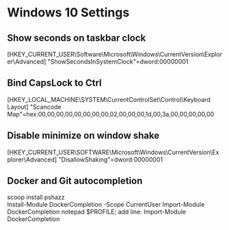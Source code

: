 # Windows 10 Settings

## Show seconds on taskbar clock
[HKEY_CURRENT_USER\Software\Microsoft\Windows\CurrentVersion\Explorer\Advanced]
"ShowSecondsInSystemClock"=dword:00000001

## Bind CapsLock to Ctrl
[HKEY_LOCAL_MACHINE\SYSTEM\CurrentControlSet\Control\Keyboard Layout]
"Scancode Map"=hex:00,00,00,00,00,00,00,00,02,00,00,00,1d,00,3a,00,00,00,00,00

## Disable minimize on window shake
[HKEY_CURRENT_USER\SOFTWARE\Microsoft\Windows\CurrentVersion\Explorer\Advanced]
"DisallowShaking"=dword:00000001

## Docker and Git autocompletion
scoop install pshazz<br />
Install-Module DockerCompletion -Scope CurrentUser
Import-Module DockerCompletion
notepad $PROFILE; add line: Import-Module DockerCompletion
